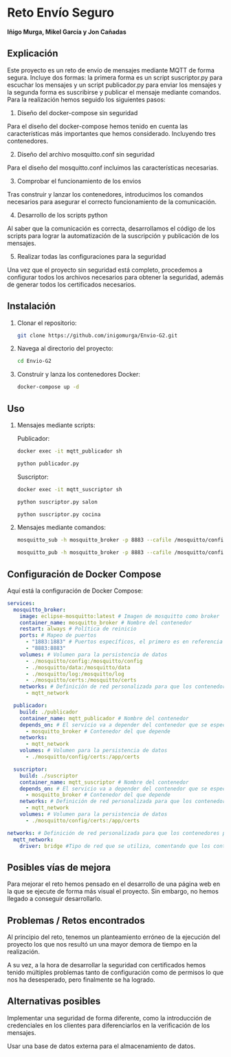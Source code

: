 # Reto Envío Seguro

**Iñigo Murga, Mikel García y Jon Cañadas**

## Explicación

Este proyecto es un reto de envío de mensajes mediante MQTT de forma segura. Incluye dos formas: la primera forma es un script suscriptor.py para escuchar los mensajes y un script publicador.py para enviar los mensajes y la segunda forma es suscribirse y publicar el mensaje mediante comandos. Para la realización hemos seguido los siguientes pasos:

1. Diseño del docker-compose sin seguridad

Para el diseño del docker-compose hemos tenido en cuenta las características más importantes que hemos considerado. Incluyendo tres contenedores.

2. Diseño del archivo mosquitto.conf sin seguridad

Para el diseño del mosquitto.conf incluimos las características necesarias.

3. Comprobar el funcionamiento de los envios 

Tras construir y lanzar los contenedores, introducimos los comandos necesarios para asegurar el correcto funcionamiento de la comunicación.

4. Desarrollo de los scripts python 

Al saber que la comunicación es correcta, desarrollamos el código de los scripts para lograr la automatización de la suscripción y publicación de los mensajes.

5. Realizar todas las configuraciones para la seguridad

Una vez que el proyecto sin seguridad está completo, procedemos a configurar todos los archivos necesarios para obtener la seguridad, además de generar todos los certificados necesarios.  

## Instalación

1. Clonar el repositorio:
    ```bash
    git clone https://github.com/inigomurga/Envio-G2.git
    ```
2. Navega al directorio del proyecto:
    ```bash
    cd Envio-G2
    ```
3. Construir y lanza los contenedores Docker:
    ```bash
    docker-compose up -d
    ```

## Uso

1. Mensajes mediante scripts:

    Publicador:
    ```bash
    docker exec -it mqtt_publicador sh 
    ```
    ```python
    python publicador.py
    ```
    Suscriptor:
    ```bash
    docker exec -it mqtt_suscriptor sh
    ```
    ```python
    python suscriptor.py salon
    ```
    ```python
    python suscriptor.py cocina
    ```
    
2. Mensajes mediante comandos:
    ```bash
    mosquitto_sub -h mosquitto_broker -p 8883 --cafile /mosquitto/config/certs/ca.crt \ --cert /mosquitto/config/certs/client.crt --key /mosquitto/config/certs/client.key \ -t casa/salon -d  
    ```

    ```bash
    mosquitto_pub -h mosquitto_broker -p 8883 --cafile /mosquitto/config/certs/ca.crt \ --cert /mosquitto/config/certs/client.crt --key /mosquitto/config/certs/client.key \ -t casa/salon -m "Temperatura salón: 25°C" -d
    ```
    
## Configuración de Docker Compose

Aquí está la configuración de Docker Compose:

```yaml
services:
  mosquitto_broker:
    image: eclipse-mosquitto:latest # Imagen de mosquitto como broker 
    container_name: mosquitto_broker # Nombre del contenedor
    restart: always # Política de reinicio
    ports: # Mapeo de puertos
      - "1883:1883" # Puertos específicos, el primero es en referencia al puerto local y el segundo al del contenedor de Docker 
      - "8883:8883"
    volumes: # Volumen para la persistencia de datos
      - ./mosquitto/config:/mosquitto/config
      - ./mosquitto/data:/mosquitto/data
      - ./mosquitto/log:/mosquitto/log
      - ./mosquitto/certs:/mosquitto/certs
    networks: # Definición de red personalizada para que los contenedores puedan utilizar
      - mqtt_network

  publicador:
    build: ./publicador
    container_name: mqtt_publicador # Nombre del contenedor
    depends_on: # El servicio va a depender del contenedor que se especifique
      - mosquitto_broker # Contenedor del que depende
    networks:
      - mqtt_network
    volumes: # Volumen para la persistencia de datos
      - ./mosquitto/config/certs:/app/certs

  suscriptor:
    build: ./suscriptor
    container_name: mqtt_suscriptor # Nombre del contenedor
    depends_on: # El servicio va a depender del contenedor que se especifique
      - mosquitto_broker # Contenedor del que depende
    networks: # Definición de red personalizada para que los contenedores puedan utilizar
      - mqtt_network
    volumes: # Volumen para la persistencia de datos
      - ./mosquitto/config/certs:/app/certs

networks: # Definición de red personalizada para que los contenedores puedan utilizar
  mqtt_network:
    driver: bridge #Tipo de red que se utiliza, comentando que los contenedores estan en el mismo host

```

## Posibles vías de mejora

Para mejorar el reto hemos pensado en el desarrollo de una página web en la que se ejecute de forma más visual el proyecto. Sin embargo, no hemos llegado a conseguir desarrollarlo.


## Problemas / Retos encontrados

Al principio del reto, tenemos un planteamiento erróneo de la ejecución del proyecto los que nos resultó un una mayor demora de tiempo en la realización.

A su vez, a la hora de desarrollar la seguridad con certificados hemos tenido múltiples problemas tanto de configuración como de permisos lo que nos ha desesperado, pero finalmente se ha logrado.

## Alternativas posibles

Implementar una seguridad de forma diferente, como la introducción de credenciales en los clientes para diferenciarlos en la verificación de los mensajes.

Usar una base de datos externa para el almacenamiento de datos.
